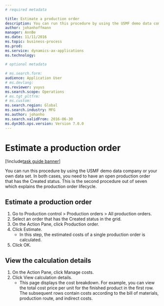 ```yaml
--- 
# required metadata 
 
title: Estimate a production order
description: You can run this procedure by using the USMF demo data company or your own data set. 
author: johanhoffmann
manager: AnnBe 
ms.date: 11/11/2016
ms.topic: business-process 
ms.prod:  
ms.service: dynamics-ax-applications 
ms.technology:  
 
# optional metadata 
 
# ms.search.form:   
audience: Application User 
# ms.devlang:  
ms.reviewer: yuyus
ms.search.scope: Operations 
# ms.tgt_pltfrm:  
# ms.custom:  
ms.search.region: Global
ms.search.industry: MFG
ms.author: johanho
ms.search.validFrom: 2016-06-30 
ms.dyn365.ops.version: Version 7.0.0 
---
```

# Estimate a production order

[!include[task guide banner](../../includes/task-guide-banner.md)]

You can run this procedure by using the USMF demo data company or your own data set. In both cases, you need to have an open production order that has the Created status. This is the second procedure out of seven which explains the production order lifecycle.


## Estimate a production order
1. Go to Production control > Production orders > All production orders.
2. Select an order that has the Created status in the grid.
3. On the Action Pane, click Production order.
4. Click Estimate.
    * In this step, the estimated costs of a single production order is calculated.   
5. Click OK.

## View the calculation details
1. On the Action Pane, click Manage costs.
2. Click View calculation details.
    * This page displays the cost breakdown. For example, you can view the total cost price per unit for the finished product in the first row. The subsequent rows contain costs according to the bill of materials, production route, and indirect costs.  

